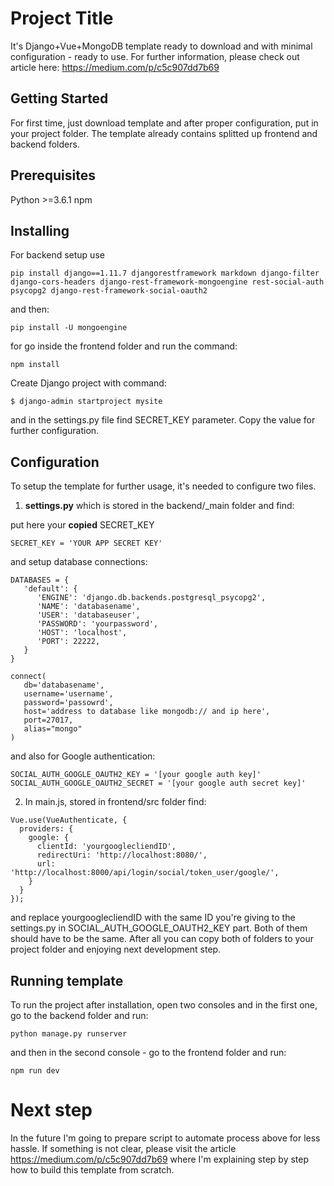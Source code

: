 # Project Title

It's Django+Vue+MongoDB template ready to download and with minimal configuration - ready to use.
For further information, please check out article here:
https://medium.com/p/c5c907dd7b69

## Getting Started

For first time, just download template and after proper configuration, put in your project folder. The template already contains splitted up frontend and backend folders.

## Prerequisites

Python >=3.6.1
npm

## Installing

For backend setup use
``` 
pip install django==1.11.7 djangorestframework markdown django-filter django-cors-headers django-rest-framework-mongoengine rest-social-auth psycopg2 django-rest-framework-social-oauth2
```

and then:
```
pip install -U mongoengine
```

for go inside the frontend folder and run the command:

```
npm install
```

Create Django project with command:
```
$ django-admin startproject mysite
```

and in the settings.py file find SECRET_KEY parameter. Copy the value for further configuration.

## Configuration

To setup the template for further usage, it's needed to configure two files.
1. **settings.py** which is stored in the backend/_main folder and find:

put here your **copied** SECRET_KEY

```
SECRET_KEY = 'YOUR APP SECRET KEY'
```

and setup database connections:
```
DATABASES = {
   'default': {
      'ENGINE': 'django.db.backends.postgresql_psycopg2',
      'NAME': 'databasename',
      'USER': 'databaseuser',
      'PASSWORD': 'yourpassword',
      'HOST': 'localhost',
      'PORT': 22222,
   }
}

connect(
   db='databasename',
   username='username',
   password='passowrd',
   host='address to database like mongodb:// and ip here',
   port=27017,
   alias="mongo"
)
```

and also for Google authentication:
```
SOCIAL_AUTH_GOOGLE_OAUTH2_KEY = '[your google auth key]'
SOCIAL_AUTH_GOOGLE_OAUTH2_SECRET = '[your google auth secret key]'
```

2. In main.js, stored in frontend/src folder find:

```
Vue.use(VueAuthenticate, {
  providers: {
    google: {
      clientId: 'yourgooglecliendID',
      redirectUri: 'http://localhost:8080/',
      url: 'http://localhost:8000/api/login/social/token_user/google/',
    }
  }
});
```

and replace yourgooglecliendID with the same ID you're giving to the settings.py in SOCIAL_AUTH_GOOGLE_OAUTH2_KEY part. Both of them should have to be the same.
After all you can copy both of folders to your project folder and enjoying next development step.

## Running template

To run the project after installation, open two consoles and in the first one, go to the backend folder and run:

```
python manage.py runserver
```

and then in the second console - go to the frontend folder and run:

```
npm run dev
```

# Next step
In the future I'm going to prepare script to automate process above for less hassle.
If something is not clear, please visit the article 
https://medium.com/p/c5c907dd7b69 
where I'm explaining step by step how to build this template from scratch.